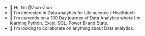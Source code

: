 - 👋 Hi, I’m @Zion-Zion
- 👀 I’m interested in Data analytics for Life science / Healthtech
- 🌱 I’m currently on a 100 Day journey of Data Analytics where I'm learning Python, Excel, SQL, Power BI and Stats.
- 💞️ I’m looking to collaborate on anything about Data analytics.

<!---
Zion-Zion/Zion-Zion is a ✨ special ✨ repository because its `README.md` (this file) appears on your GitHub profile.
You can click the Preview link to take a look at your changes.
--->
